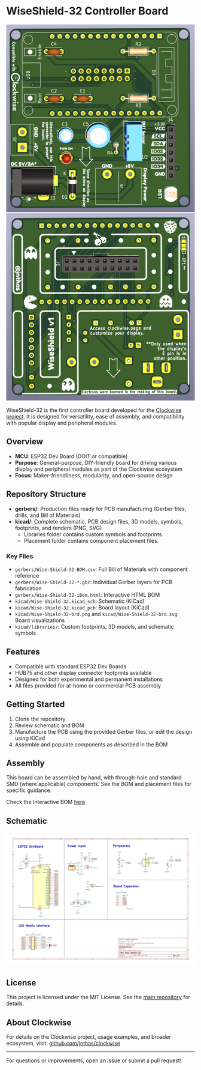 # WiseShield-32 Controller Board

![PCB Front](./Wise-Shield-32-front.png)
![PCB Back](./Wise-Shield-32-back.png)

WiseShield-32 is the first controller board developed for the [Clockwise project](https://github.com/jnthas/clockwise). It is designed for versatility, ease of assembly, and compatibility with popular display and peripheral modules.

## Overview

- **MCU**: ESP32 Dev Board (DOIT or compatible)
- **Purpose**: General-purpose, DIY-friendly board for driving various display and peripheral modules as part of the Clockwise ecosystem
- **Focus**: Maker-friendliness, modularity, and open-source design

## Repository Structure

- **gerbers/**: Production files ready for PCB manufacturing (Gerber files, drills, and Bill of Materials)
- **kicad/**: Complete schematic, PCB design files, 3D models, symbols, footprints, and renders (PNG, SVG)
    - Libraries folder contains custom symbols and footprints.
    - Placement folder contains component placement files.

### Key Files

- `gerbers/Wise-Shield-32-BOM.csv`: Full Bill of Materials with component reference
- `gerbers/Wise-Shield-32-*.gbr`: Individual Gerber layers for PCB fabrication
- `gerbers/Wise-Shield-32-iBom.html`: Interactive HTML BOM
- `kicad/Wise-Shield-32.kicad_sch`: Schematic (KiCad)
- `kicad/Wise-Shield-32.kicad_pcb`: Board layout (KiCad)
- `kicad/Wise-Shield-32-brd.png` and `kicad/Wise-Shield-32-brd.svg`: Board visualizations
- `kicad/libraries/`: Custom footprints, 3D models, and schematic symbols

## Features

- Compatible with standard ESP32 Dev Boards
- HUB75 and other display connector footprints available
- Designed for both experimental and permanent installations
- All files provided for at-home or commercial PCB assembly

## Getting Started

1. Clone the repository
2. Review schematic and BOM
3. Manufacture the PCB using the provided Gerber files, or edit the design using KiCad
4. Assemble and populate components as described in the BOM

## Assembly

This board can be assembled by hand, with through-hole and standard SMD (where applicable) components. See the BOM and placement files for specific guidance.

Check the Interactive BOM [here](gerbers/Wise-Shield-32-iBom.html)

## Schematic

![Schematic](./Wise-Shield-32-schematic.jpg)

## License

This project is licensed under the MIT License. See the [main repository](../../README.md) for details.

## About Clockwise

For details on the Clockwise project, usage examples, and broader ecosystem, visit: [github.com/jnthas/clockwise](https://github.com/jnthas/clockwise)

---

For questions or improvements, open an issue or submit a pull request!


